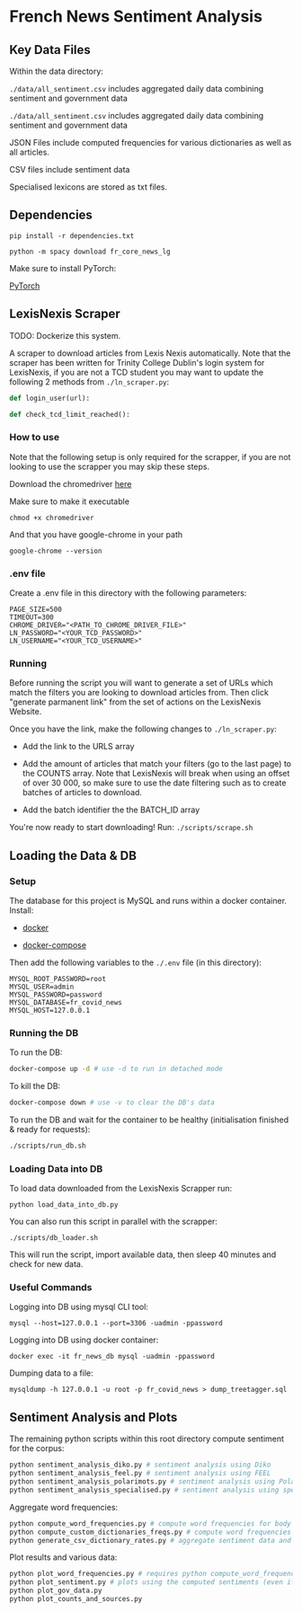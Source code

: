 # French News Sentiment Analysis

## Key Data Files

Within the data directory:

`./data/all_sentiment.csv` includes aggregated daily data combining sentiment and government data

`./data/all_sentiment.csv` includes aggregated daily data combining sentiment and government data

JSON Files include computed frequencies for various dictionaries as well as all articles.

CSV files include sentiment data

Specialised lexicons are stored as txt files.

## Dependencies

`pip install -r dependencies.txt`

`python -m spacy download fr_core_news_lg`

Make sure to install PyTorch:

[PyTorch](https://pytorch.org/get-started/locally/)

## LexisNexis Scraper

TODO: Dockerize this system.

A scraper to download articles from Lexis Nexis automatically. Note that the scraper has been written for Trinity College Dublin's login system for LexisNexis, if you are not a TCD student you may want to update the
following 2 methods from `./ln_scraper.py`:

```python
def login_user(url):

def check_tcd_limit_reached():
```

### How to use

Note that the following setup is only required for the scrapper, if you are not looking to use the scrapper you may skip these steps.

Download the chromedriver [here](https://chromedriver.chromium.org/downloads)

Make sure to make it executable

`chmod +x chromedriver`

And that you have google-chrome in your path

`google-chrome --version`

### .env file

Create a .env file in this directory with the following parameters:

```.env
PAGE_SIZE=500
TIMEOUT=300
CHROME_DRIVER="<PATH_TO_CHROME_DRIVER_FILE>"
LN_PASSWORD="<YOUR_TCD_PASSWORD>"
LN_USERNAME="<YOUR_TCD_USERNAME>"
```

### Running

Before running the script you will want to generate a set of URLs which match the filters you are looking to download articles from. Then click "generate parmanent link" from the set of actions on the LexisNexis Website.

Once you have the link, make the following changes to `./ln_scraper.py`:

- Add the link to the URLS array

- Add the amount of articles that match your filters (go to the last page) to the COUNTS array. Note that LexisNexis will break when using an offset of over 30 000, so make sure to use the date filtering such as to create batches of articles to download.

- Add the batch identifier the the BATCH_ID array

You're now ready to start downloading! Run:
`./scripts/scrape.sh`

## Loading the Data & DB

### Setup

The database for this project is MySQL and runs within a docker container. Install:

- [docker](https://docs.docker.com/get-docker/)

- [docker-compose](https://docs.docker.com/compose/install/)

Then add the following variables to the `./.env` file (in this directory):

```.env
MYSQL_ROOT_PASSWORD=root
MYSQL_USER=admin
MYSQL_PASSWORD=password
MYSQL_DATABASE=fr_covid_news
MYSQL_HOST=127.0.0.1
```

### Running the DB

To run the DB:

```bash
docker-compose up -d # use -d to run in detached mode
```

To kill the DB:

```bash
docker-compose down # use -v to clear the DB's data
```

To run the DB and wait for the container to be healthy (initialisation finished & ready for requests):

```bash
./scripts/run_db.sh
```

### Loading Data into DB

To load data downloaded from the LexisNexis Scrapper run:

`python load_data_into_db.py`

You can also run this script in parallel with the scrapper:

`./scripts/db_loader.sh`

This will run the script, import available data, then sleep 40 minutes and check for new data.

### Useful Commands

Logging into DB using mysql CLI tool:

`mysql --host=127.0.0.1 --port=3306 -uadmin -ppassword`

Logging into DB using docker container:

`docker exec -it fr_news_db mysql -uadmin -ppassword`

Dumping data to a file:

`mysqldump -h 127.0.0.1 -u root -p fr_covid_news > dump_treetagger.sql`

## Sentiment Analysis and Plots

The remaining python scripts within this root directory compute sentiment for the corpus:

```python
python sentiment_analysis_diko.py # sentiment analysis using Diko
python sentiment_analysis_feel.py # sentiment analysis using FEEL
python sentiment_analysis_polarimots.py # sentiment analysis using Polarimots
python sentiment_analysis_specialised.py # sentiment analysis using specialised lexicons
```

Aggregate word frequencies:

```python
python compute_word_frequencies.py # compute word frequencies for body and titles
python compute_custom_dictionaries_freqs.py # compute word frequencies for specialised lexicons (requires python sentiment_analysis_specialised.py to have completed)
python generate_csv_dictionary_rates.py # aggregate sentiment data and gov data into CSV for statistical analysis
```

Plot results and various data:

```python
python plot_word_frequencies.py # requires python compute_word_frequencies.py to have completed
python plot_sentiment.py # plots using the computed sentiments (even if incomplete)
python plot_gov_data.py
python plot_counts_and_sources.py
```
